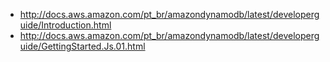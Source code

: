 

- http://docs.aws.amazon.com/pt_br/amazondynamodb/latest/developerguide/Introduction.html
- http://docs.aws.amazon.com/pt_br/amazondynamodb/latest/developerguide/GettingStarted.Js.01.html